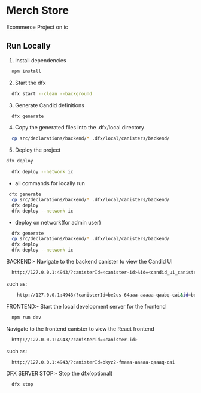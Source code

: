 # Merch Store

Ecommerce Project on ic

## Run Locally

1. Install dependencies

```bash
  npm install
```

2. Start the dfx

```bash
  dfx start --clean --background
```

3. Generate Candid definitions

```bash
  dfx generate
```

4. Copy the generated files into the .dfx/local directory

```bash
  cp src/declarations/backend/* .dfx/local/canisters/backend/
```

5. Deploy the project

```bash
dfx deploy
```

```bash
  dfx deploy --network ic
```

- all commands for locally run

```bash
 dfx generate
  cp src/declarations/backend/* .dfx/local/canisters/backend/
  dfx deploy
  dfx deploy --network ic
```

- deploy on network(for admin user)

```bash
  dfx generate
  cp src/declarations/backend/* .dfx/local/canisters/backend/
  dfx deploy
  dfx deploy --network ic
```

BACKEND:-
Navigate to the backend canister to view the Candid UI

```bash
  http://127.0.0.1:4943/?canisterId=<canister-id>&id=<candid_ui_canister-id>
```

such as:

```bash
    http://127.0.0.1:4943/?canisterId=be2us-64aaa-aaaaa-qaabq-cai&id=bd3sg-teaaa-aaaaa-qaaba-cai
```

FRONTEND:-
Start the local development server for the frontend

```bash
  npm run dev
```

Navigate to the frontend canister to view the React frontend

```bash
  http://127.0.0.1:4943/?canisterId=<canister-id>
```

such as:

```bash
  http://127.0.0.1:4943/?canisterId=bkyz2-fmaaa-aaaaa-qaaaq-cai
```

DFX SERVER STOP:-
Stop the dfx(optional)

```bash
  dfx stop
```
